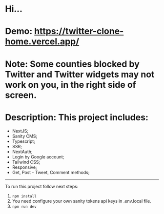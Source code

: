 # Hi...

# Demo: https://twitter-clone-home.vercel.app/

# Note: Some counties blocked by Twitter and Twitter widgets may not work on you, in the right side of screen.  

# Description: This project includes:
- NextJS;
- Sanity CMS;
- Typescript;
- SSR;
- NextAuth;
- Login by Google account;
- Tailwind CSS;
- Responsive;
- Get, Post - Tweet, Comment methods;

---------------------------------------

To run this project follow next steps:

1. `npm install`
2. You need configure your own sanity tokens api keys in .env.local file.
3. `npm run dev`


